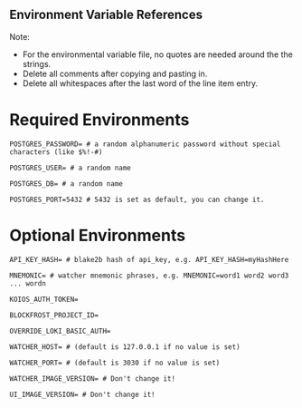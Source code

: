 ## Environment Variable References
Note: 
- For the environmental variable file, no quotes are needed around the the strings. 
- Delete all comments after copying and pasting in.
- Delete all whitespaces after the last word of the line item entry.

# Required Environments
```
POSTGRES_PASSWORD= # a random alphanumeric password without special characters (like $%!-#)

POSTGRES_USER= # a random name

POSTGRES_DB= # a random name

POSTGRES_PORT=5432 # 5432 is set as default, you can change it.

```

# Optional Environments
```
API_KEY_HASH= # blake2b hash of api_key, e.g. API_KEY_HASH=myHashHere

MNEMONIC= # watcher mnemonic phrases, e.g. MNEMONIC=word1 word2 word3 ... wordn

KOIOS_AUTH_TOKEN=

BLOCKFROST_PROJECT_ID=

OVERRIDE_LOKI_BASIC_AUTH=

WATCHER_HOST= # (default is 127.0.0.1 if no value is set)

WATCHER_PORT= # (default is 3030 if no value is set)

WATCHER_IMAGE_VERSION= # Don't change it!

UI_IMAGE_VERSION= # Don't change it!
```
